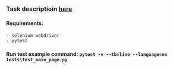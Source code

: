 ### Task descriptioin [here](https://stepik.org/lesson/199980/step/6?auth=login&unit=174035)

#### Requirements:
    - selenium webdriver
    - pytest

#### Run test example command: `pytest -v --tb=line --language=en tests\test_main_page.py`
